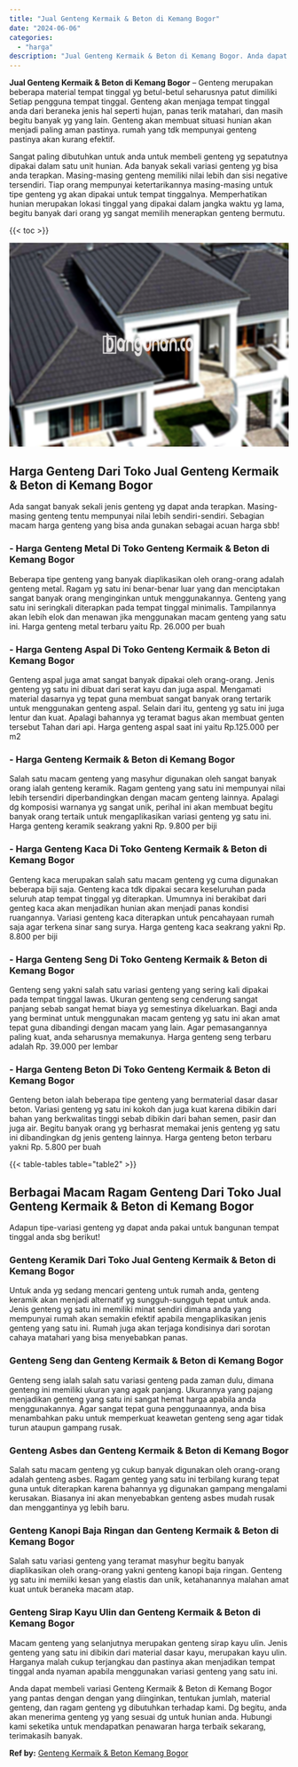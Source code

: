 ```yaml
---
title: "Jual Genteng Kermaik & Beton di Kemang Bogor"
date: "2024-06-06"
categories: 
  - "harga"
description: "Jual Genteng Kermaik & Beton di Kemang Bogor. Anda dapat membeli variasi Genteng Kermaik & Beton di Kemang Bogor yang pantas dengan dengan yang diinginkan, t..."
---
```


**Jual Genteng Kermaik & Beton di Kemang Bogor** – Genteng merupakan beberapa material tempat tinggal yg betul-betul seharusnya patut dimiliki Setiap pengguna tempat tinggal. Genteng akan menjaga tempat tinggal anda dari beraneka jenis hal seperti hujan, panas terik matahari, dan masih begitu banyak yg yang lain. Genteng akan membuat situasi hunian akan menjadi paling aman pastinya. rumah yang tdk mempunyai genteng pastinya akan kurang efektif.

Sangat paling dibutuhkan untuk anda untuk membeli genteng yg sepatutnya dipakai dalam satu unit hunian. Ada banyak sekali variasi genteng yg bisa anda terapkan. Masing-masing genteng memiliki nilai lebih dan sisi negative tersendiri. Tiap orang mempunyai ketertarikannya masing-masing untuk tipe genteng yg akan dipakai untuk tempat tinggalnya. Memperhatikan hunian merupakan lokasi tinggal yang dipakai dalam jangka waktu yg lama, begitu banyak dari orang yg sangat memilih menerapkan genteng bermutu.

{{< toc >}}

![Jual Genteng Kermaik & Beton di Kemang Bogor](/images/genteng-minimalis-murah20.png)

## Harga Genteng Dari Toko Jual Genteng Kermaik & Beton di Kemang Bogor

Ada sangat banyak sekali jenis genteng yg dapat anda terapkan. Masing-masing genteng tentu mempunyai nilai lebih sendiri-sendiri. Sebagian macam harga genteng yang bisa anda gunakan sebagai acuan harga sbb!

### \- Harga Genteng Metal Di Toko Genteng Kermaik & Beton di Kemang Bogor

Beberapa tipe genteng yang banyak diaplikasikan oleh orang-orang adalah genteng metal. Ragam yg satu ini benar-benar luar yang dan menciptakan sangat banyak orang menginginkan untuk menggunakannya. Genteng yang satu ini seringkali diterapkan pada tempat tinggal minimalis. Tampilannya akan lebih elok dan menawan jika menggunakan macam genteng yang satu ini. Harga genteng metal terbaru yaitu Rp. 26.000 per buah

### \- Harga Genteng Aspal Di Toko Genteng Kermaik & Beton di Kemang Bogor

Genteng aspal juga amat sangat banyak dipakai oleh orang-orang. Jenis genteng yg satu ini dibuat dari serat kayu dan juga aspal. Mengamati material dasarnya yg tepat guna membuat sangat banyak orang tertarik untuk menggunakan genteng aspal. Selain dari itu, genteng yg satu ini juga lentur dan kuat. Apalagi bahannya yg teramat bagus akan membuat genten tersebut Tahan dari api. Harga genteng aspal saat ini yaitu Rp.125.000 per m2

### \- Harga Genteng Kermaik & Beton di Kemang Bogor

Salah satu macam genteng yang masyhur digunakan oleh sangat banyak orang ialah genteng keramik. Ragam genteng yang satu ini mempunyai nilai lebih tersendiri diperbandingkan dengan macam genteng lainnya. Apalagi dg komposisi warnanya yg sangat unik, perihal ini akan membuat begitu banyak orang tertaik untuk mengaplikasikan variasi genteng yg satu ini. Harga genteng keramik seakrang yakni Rp. 9.800 per biji

### \- Harga Genteng Kaca Di Toko Genteng Kermaik & Beton di Kemang Bogor

Genteng kaca merupakan salah satu macam genteng yg cuma digunakan beberapa biji saja. Genteng kaca tdk dipakai secara keseluruhan pada seluruh atap tempat tinggal yg diterapkan. Umumnya ini berakibat dari genteg kaca akan menjadikan hunian akan menjadi panas kondisi ruangannya. Variasi genteng kaca diterapkan untuk pencahayaan rumah saja agar terkena sinar sang surya. Harga genteng kaca seakrang yakni Rp. 8.800 per biji

### \- Harga Genteng Seng Di Toko Genteng Kermaik & Beton di Kemang Bogor

Genteng seng yakni salah satu variasi genteng yang sering kali dipakai pada tempat tinggal lawas. Ukuran genteng seng cenderung sangat panjang sebab sangat hemat biaya yg semestinya dikeluarkan. Bagi anda yang berminat untuk menggunakan macam genteng yg satu ini akan amat tepat guna dibandingi dengan macam yang lain. Agar pemasangannya paling kuat, anda seharusnya memakunya. Harga genteng seng terbaru adalah Rp. 39.000 per lembar

### \- Harga Genteng Beton Di Toko Genteng Kermaik & Beton di Kemang Bogor

Genteng beton ialah beberapa tipe genteng yang bermaterial dasar dasar beton. Variasi genteng yg satu ini kokoh dan juga kuat karena dibikin dari bahan yang berkwalitas tinggi sebab dibikin dari bahan semen, pasir dan juga air. Begitu banyak orang yg berhasrat memakai jenis genteng yg satu ini dibandingkan dg jenis genteng lainnya. Harga genteng beton terbaru yakni Rp. 5.800 per buah

{{< table-tables table="table2" >}}

## Berbagai Macam Ragam Genteng Dari Toko Jual Genteng Kermaik & Beton di Kemang Bogor

Adapun tipe-variasi genteng yg dapat anda pakai untuk bangunan tempat tinggal anda sbg berikut!

### Genteng Keramik Dari Toko Jual Genteng Kermaik & Beton di Kemang Bogor

Untuk anda yg sedang mencari genteng untuk rumah anda, genteng keramik akan menjadi alternatif yg sungguh-sungguh tepat untuk anda. Jenis genteng yg satu ini memiliki minat sendiri dimana anda yang mempunyai rumah akan semakin efektif apabila mengaplikasikan jenis genteng yang satu ini. Rumah juga akan terjaga kondisinya dari sorotan cahaya matahari yang bisa menyebabkan panas.

### Genteng Seng dan Genteng Kermaik & Beton di Kemang Bogor

Genteng seng ialah salah satu variasi genteng pada zaman dulu, dimana genteng ini memiliki ukuran yang agak panjang. Ukurannya yang pajang menjadikan genteng yang satu ini sangat hemat harga apabila anda menggunakannya. Agar sangat tepat guna penggunaannya, anda bisa menambahkan paku untuk memperkuat keawetan genteng seng agar tidak turun ataupun gampang rusak.

### Genteng Asbes dan Genteng Kermaik & Beton di Kemang Bogor

Salah satu macam genteng yg cukup banyak digunakan oleh orang-orang adalah genteng asbes. Ragam genteg yang satu ini terbilang kurang tepat guna untuk diterapkan karena bahannya yg digunakan gampang mengalami kerusakan. Biasanya ini akan menyebabkan genteng asbes mudah rusak dan menggantinya yg lebih baru.

### Genteng Kanopi Baja Ringan dan Genteng Kermaik & Beton di Kemang Bogor

Salah satu variasi genteng yang teramat masyhur begitu banyak diaplikasikan oleh orang-orang yakni genteng kanopi baja ringan. Genteng yg satu ini memiiki kesan yang elastis dan unik, ketahanannya malahan amat kuat untuk beraneka macam atap.

### Genteng Sirap Kayu Ulin dan Genteng Kermaik & Beton di Kemang Bogor

Macam genteng yang selanjutnya merupakan genteng sirap kayu ulin. Jenis genteng yang satu ini dibikin dari material dasar kayu, merupakan kayu ulin. Harganya malah cukup terjangkau dan pastinya akan menjadikan tempat tinggal anda nyaman apabila menggunakan variasi genteng yang satu ini.

Anda dapat membeli variasi Genteng Kermaik & Beton di Kemang Bogor yang pantas dengan dengan yang diinginkan, tentukan jumlah, material genteng, dan ragam genteng yg dibutuhkan terhadap kami. Dg begitu, anda akan menerima genteng yg yang sesuai dg untuk hunian anda. Hubungi kami seketika untuk mendapatkan penawaran harga terbaik sekarang, terimakasih banyak.

**Ref by:**  [Genteng Kermaik & Beton  Kemang Bogor](https://id.wikipedia.org/wiki/Genteng)
